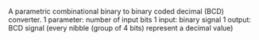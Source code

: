 A parametric combinational binary to binary coded decimal (BCD) converter.
1 parameter: number of input bits
1 input: binary signal
1 output: BCD signal (every nibble (group of 4 bits) represent a decimal value)
